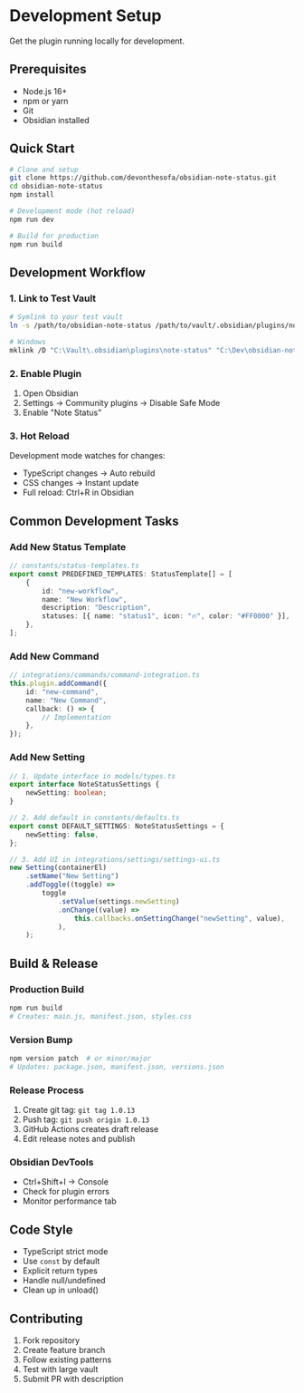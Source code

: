 # Development Setup

Get the plugin running locally for development.

## Prerequisites

- Node.js 16+
- npm or yarn
- Git
- Obsidian installed

## Quick Start

```bash
# Clone and setup
git clone https://github.com/devonthesofa/obsidian-note-status.git
cd obsidian-note-status
npm install

# Development mode (hot reload)
npm run dev

# Build for production
npm run build
```

## Development Workflow

### 1. Link to Test Vault

```bash
# Symlink to your test vault
ln -s /path/to/obsidian-note-status /path/to/vault/.obsidian/plugins/note-status

# Windows
mklink /D "C:\Vault\.obsidian\plugins\note-status" "C:\Dev\obsidian-note-status"
```

### 2. Enable Plugin

1. Open Obsidian
2. Settings → Community plugins → Disable Safe Mode
3. Enable "Note Status"

### 3. Hot Reload

Development mode watches for changes:

- TypeScript changes → Auto rebuild
- CSS changes → Instant update
- Full reload: Ctrl+R in Obsidian

## Common Development Tasks

### Add New Status Template

```typescript
// constants/status-templates.ts
export const PREDEFINED_TEMPLATES: StatusTemplate[] = [
	{
		id: "new-workflow",
		name: "New Workflow",
		description: "Description",
		statuses: [{ name: "status1", icon: "🔥", color: "#FF0000" }],
	},
];
```

### Add New Command

```typescript
// integrations/commands/command-integration.ts
this.plugin.addCommand({
	id: "new-command",
	name: "New Command",
	callback: () => {
		// Implementation
	},
});
```

### Add New Setting

```typescript
// 1. Update interface in models/types.ts
export interface NoteStatusSettings {
	newSetting: boolean;
}

// 2. Add default in constants/defaults.ts
export const DEFAULT_SETTINGS: NoteStatusSettings = {
	newSetting: false,
};

// 3. Add UI in integrations/settings/settings-ui.ts
new Setting(containerEl)
	.setName("New Setting")
	.addToggle((toggle) =>
		toggle
			.setValue(settings.newSetting)
			.onChange((value) =>
				this.callbacks.onSettingChange("newSetting", value),
			),
	);
```

## Build & Release

### Production Build

```bash
npm run build
# Creates: main.js, manifest.json, styles.css
```

### Version Bump

```bash
npm version patch  # or minor/major
# Updates: package.json, manifest.json, versions.json
```

### Release Process

1. Create git tag: `git tag 1.0.13`
2. Push tag: `git push origin 1.0.13`
3. GitHub Actions creates draft release
4. Edit release notes and publish

### Obsidian DevTools

- Ctrl+Shift+I → Console
- Check for plugin errors
- Monitor performance tab

## Code Style

- TypeScript strict mode
- Use `const` by default
- Explicit return types
- Handle null/undefined
- Clean up in unload()

## Contributing

1. Fork repository
2. Create feature branch
3. Follow existing patterns
4. Test with large vault
5. Submit PR with description
